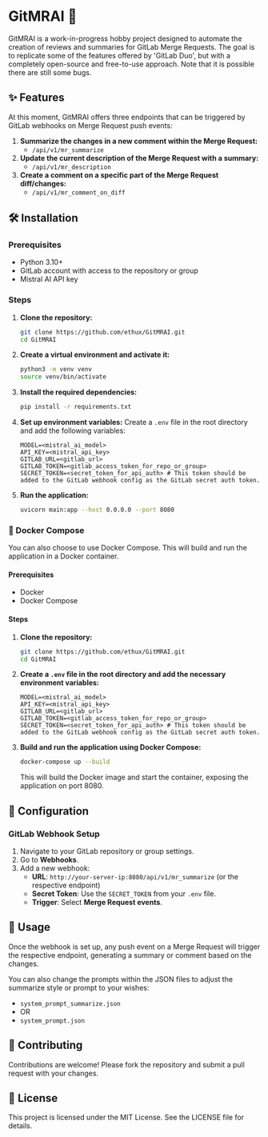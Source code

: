 # GitMRAI 🚀

GitMRAI is a work-in-progress hobby project designed to automate the creation of reviews and summaries for GitLab Merge Requests. The goal is to replicate some of the features offered by 'GitLab Duo', but with a completely open-source and free-to-use approach. Note that it is possible there are still some bugs.

## ✨ Features

At this moment, GitMRAI offers three endpoints that can be triggered by GitLab webhooks on Merge Request push events:

1. **Summarize the changes in a new comment within the Merge Request:**
   - `/api/v1/mr_summarize`
2. **Update the current description of the Merge Request with a summary:**
   - `/api/v1/mr_description`
3. **Create a comment on a specific part of the Merge Request diff/changes:**
   - `/api/v1/mr_comment_on_diff`

## 🛠️ Installation

### Prerequisites
- Python 3.10+
- GitLab account with access to the repository or group
- Mistral AI API key

### Steps

1. **Clone the repository:**
   ```sh
   git clone https://github.com/ethux/GitMRAI.git
   cd GitMRAI
   ```

2. **Create a virtual environment and activate it:**
   ```sh
   python3 -m venv venv
   source venv/bin/activate
   ```

3. **Install the required dependencies:**
   ```sh
   pip install -r requirements.txt
   ```

4. **Set up environment variables:**
   Create a `.env` file in the root directory and add the following variables:
   ```env
   MODEL=<mistral_ai_model>
   API_KEY=<mistral_api_key>
   GITLAB_URL=<gitlab_url>
   GITLAB_TOKEN=<gitlab_access_token_for_repo_or_group>
   SECRET_TOKEN=<secret_token_for_api_auth> # This token should be added to the GitLab webhook config as the GitLab secret auth token.
   ```

5. **Run the application:**
   ```sh
   uvicorn main:app --host 0.0.0.0 --port 8080
   ```

### 🐳 Docker Compose

You can also choose to use Docker Compose. This will build and run the application in a Docker container.

#### Prerequisites
- Docker
- Docker Compose

#### Steps

1. **Clone the repository:**
   ```sh
   git clone https://github.com/ethux/GitMRAI.git
   cd GitMRAI
   ```

2. **Create a `.env` file in the root directory and add the necessary environment variables:**
   ```env
   MODEL=<mistral_ai_model>
   API_KEY=<mistral_api_key>
   GITLAB_URL=<gitlab_url>
   GITLAB_TOKEN=<gitlab_access_token_for_repo_or_group>
   SECRET_TOKEN=<secret_token_for_api_auth> # This token should be added to the GitLab webhook config as the GitLab secret auth token.
   ```

3. **Build and run the application using Docker Compose:**
   ```sh
   docker-compose up --build
   ```
   This will build the Docker image and start the container, exposing the application on port 8080.

## 🔧 Configuration

### GitLab Webhook Setup

1. Navigate to your GitLab repository or group settings.
2. Go to **Webhooks**.
3. Add a new webhook:
   - **URL**: `http://your-server-ip:8080/api/v1/mr_summarize` (or the respective endpoint)
   - **Secret Token**: Use the `SECRET_TOKEN` from your `.env` file.
   - **Trigger**: Select **Merge Request events**.

## 🎈 Usage

Once the webhook is set up, any push event on a Merge Request will trigger the respective endpoint, generating a summary or comment based on the changes.

You can also change the prompts within the JSON files to adjust the summarize style or prompt to your wishes:
- `system_prompt_summarize.json`
- OR
- `system_prompt.json`

## 🤝 Contributing

Contributions are welcome! Please fork the repository and submit a pull request with your changes.

## 📜 License

This project is licensed under the MIT License. See the LICENSE file for details.
